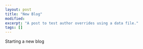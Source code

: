 ```yaml
---
layout: post
title: "New Blog"
modified:
excerpt: "A post to test author overrides using a data file."
tags: []
---
```


Starting a new blog